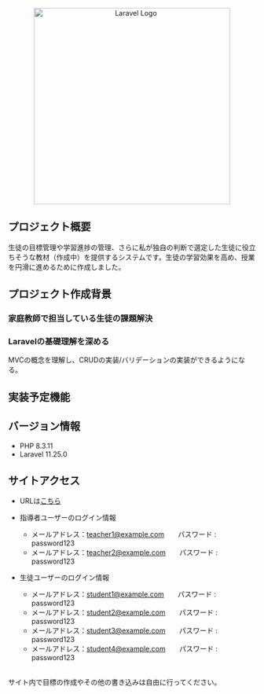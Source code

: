 <p align="center"><a href="https://laravel.com" target="_blank"><img src="https://raw.githubusercontent.com/laravel/art/master/logo-lockup/5%20SVG/2%20CMYK/1%20Full%20Color/laravel-logolockup-cmyk-red.svg" width="400" alt="Laravel Logo"></a></p>

## プロジェクト概要
生徒の目標管理や学習進捗の管理、さらに私が独自の判断で選定した生徒に役立ちそうな教材（作成中）を提供するシステムです。生徒の学習効果を高め、授業を円滑に進めるために作成しました。

## プロジェクト作成背景

### 家庭教師で担当している生徒の課題解決

### Laravelの基礎理解を深める
MVCの概念を理解し、CRUDの実装/バリデーションの実装ができるようになる。

## 実装予定機能


## バージョン情報

- PHP 8.3.11
- Laravel 11.25.0

## サイトアクセス

- URLは<a href="https://kateikyoshi-lms.com/">こちら</a>
- 指導者ユーザーのログイン情報
    - メールアドレス：teacher1@example.com　　パスワード : password123
    - メールアドレス：teacher2@example.com　　パスワード : password123
  
- 生徒ユーザーのログイン情報
    - メールアドレス：student1@example.com　　パスワード : password123
    - メールアドレス：student2@example.com　　パスワード : password123
    - メールアドレス：student3@example.com　　パスワード : password123
    - メールアドレス：student4@example.com　　パスワード : password123
<br />
サイト内で目標の作成やその他の書き込みは自由に行ってください。
